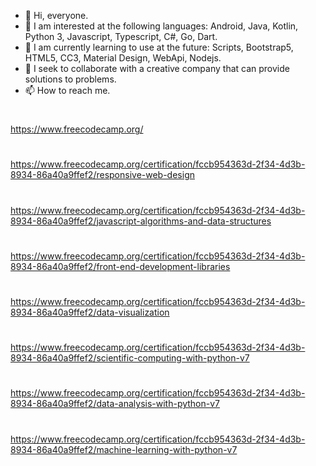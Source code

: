 - 👋 Hi, everyone. 
- 👀 I am interested at the following languages: Android, Java, Kotlin, Python 3, Javascript, Typescript, C#, Go, Dart.
- 🌱 I am currently learning to use at the future: Scripts, Bootstrap5, HTML5, CC3, Material Design, WebApi, Nodejs.
- 💞️ I seek to collaborate with a creative company that can provide solutions to problems.
- 📫 How to reach me.
#
https://www.freecodecamp.org/
#
https://www.freecodecamp.org/certification/fccb954363d-2f34-4d3b-8934-86a40a9ffef2/responsive-web-design
#
https://www.freecodecamp.org/certification/fccb954363d-2f34-4d3b-8934-86a40a9ffef2/javascript-algorithms-and-data-structures
#
https://www.freecodecamp.org/certification/fccb954363d-2f34-4d3b-8934-86a40a9ffef2/front-end-development-libraries
#
https://www.freecodecamp.org/certification/fccb954363d-2f34-4d3b-8934-86a40a9ffef2/data-visualization
#
https://www.freecodecamp.org/certification/fccb954363d-2f34-4d3b-8934-86a40a9ffef2/scientific-computing-with-python-v7
#
https://www.freecodecamp.org/certification/fccb954363d-2f34-4d3b-8934-86a40a9ffef2/data-analysis-with-python-v7
#
https://www.freecodecamp.org/certification/fccb954363d-2f34-4d3b-8934-86a40a9ffef2/machine-learning-with-python-v7

<!---
MelvinErnestoSG/MelvinErnestoSG is a ✨ special ✨ repository because its `README.md` (this file) appears on your GitHub profile.
You can click the Preview link to take a look at your changes.
--->
